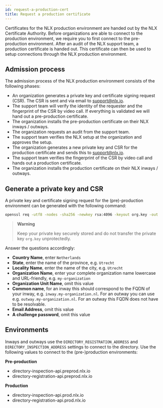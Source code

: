 ```yaml
---
id: request-a-production-cert
title: Request a production certificate
---
```


Certificates for the NLX production environment are handed out by the NLX Certificate Authority. Before organizations are able to connect to the production environment, we require you to first connect to the pre-production environment. After an audit of the NLX support team, a production certificate is handed out. This certificate can then be used to setup connections through the NLX production environment.

## Admission process

The admission process of the NLX production environment consists of the following phases:

- An organization generates a private key and certificate signing request (CSR). The CSR is sent and via email to [support@nlx.io](mailto:support@nlx.io).
- The support team will verify the identity of the requester and  the fingerprint of the CSR by video call. If everything is validated we will hand out a pre-production certificate.
- The organization installs the pre-production certificate on their NLX inways / outways.
- The organization requests an audit from the support team.
- The support team verifies the NLX setup at the organization and approves the setup.
- The organization generates a new private key and CSR for the production certificate and sends this to [support@nlx.io](mailto:support@nlx.io).
- The support team verifies the fingerprint of the CSR by video call and hands out a production certificate.
- The organization installs the production certificate on their NLX inways / outways.

## Generate a private key and CSR

A private key and certificate signing request for the (pre)-production environment can be generated with the following command:

```bash
openssl req -utf8 -nodes -sha256 -newkey rsa:4096 -keyout org.key -out org.csr
```

> **Warning**
>
> Keep your private key securely stored and do not transfer the private key `org.key` unprotectedly.

Answer the questions accordingly:

- **Country Name**, enter `Netherlands`
- **State**, enter the name of the province, e.g. `Utrecht`
- **Locality Name**, enter the name of the city, e.g. `Utrecht`
- **Organization Name**, enter your complete organization name lowercase and URL-friendly, e.g. `my-organization`
- **Organization Unit Name**, omit this value
- **Common name**, for an inway this should correspond to the FQDN of your inway, e.g. `inway.my-organization.nl`. For an outway you can use e.g. `outway.my-organization.nl`. For an outway this FQDN does not have to be resolvable.
- **Email Address**, omit this value
- **A challenge password**, omit this value

## Environments
Inways and outways use the `DIRECTORY_REGISTRATION_ADDRESS` and `DIRECTORY_INSPECTION_ADDRESS` settings to connect to the directory. Use the following values to connect to the (pre-)production environments:

**Pre-production**
- directory-inspection-api.preprod.nlx.io
- directory-registration-api.preprod.nlx.io

**Production**
- directory-inspection-api.prod.nlx.io
- directory-registration-api.prod.nlx.io
